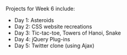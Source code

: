 Projects for Week 6 include:

- Day 1: Asteroids
- Day 2: CSS website recreations
- Day 3: Tic-tac-toe, Towers of Hanoi, Snake
- Day 4: jQuery Plug-ins
- Day 5: Twitter clone (using Ajax)